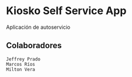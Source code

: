 # Kiosko Self Service App
Aplicación de autoservicio

## Colaboradores
```
Jeffrey Prado
Marcos Ríos
Milton Vera
```